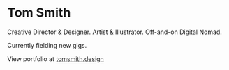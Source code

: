 # Tom Smith

Creative Director & Designer. Artist & Illustrator. Off-and-on Digital Nomad.

Currently fielding new gigs. 

View portfolio at [tomsmith.design](https://tomsmith.design)
